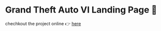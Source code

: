 # Grand Theft Auto VI Landing Page 🦩

chechkout the project online 👉 [here](https://yoni-deserbaix.github.io/GTA-VI-Landing-Page/)
